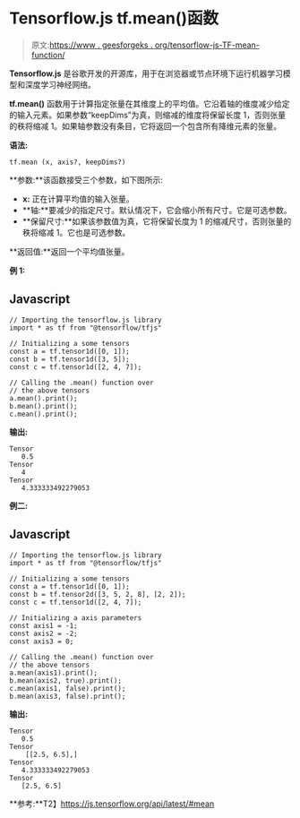 # Tensorflow.js tf.mean()函数

> 原文:[https://www . geesforgeks . org/tensorflow-js-TF-mean-function/](https://www.geeksforgeeks.org/tensorflow-js-tf-mean-function/)

**Tensorflow.js** 是谷歌开发的开源库，用于在浏览器或节点环境下运行机器学习模型和深度学习神经网络。

**tf.mean()** 函数用于计算指定张量在其维度上的平均值。它沿着轴的维度减少给定的输入元素。如果参数“keepDims”为真，则缩减的维度将保留长度 1，否则张量的秩将缩减 1。如果轴参数没有条目，它将返回一个包含所有降维元素的张量。

**语法:**

```
tf.mean (x, axis?, keepDims?)
```

**参数:**该函数接受三个参数，如下图所示:

*   **x:** 正在计算平均值的输入张量。
*   **轴:**要减少的指定尺寸。默认情况下，它会缩小所有尺寸。它是可选参数。
*   **保留尺寸:**如果该参数值为真，它将保留长度为 1 的缩减尺寸，否则张量的秩将缩减 1。它也是可选参数。

**返回值:**返回一个平均值张量。

**例 1:**

## Javascript

```
// Importing the tensorflow.js library
import * as tf from "@tensorflow/tfjs"

// Initializing a some tensors 
const a = tf.tensor1d([0, 1]);
const b = tf.tensor1d([3, 5]);
const c = tf.tensor1d([2, 4, 7]);

// Calling the .mean() function over 
// the above tensors
a.mean().print();
b.mean().print();
c.mean().print();
```

**输出:**

```
Tensor
   0.5
Tensor
   4
Tensor
   4.333333492279053
```

**例二:**

## Javascript

```
// Importing the tensorflow.js library
import * as tf from "@tensorflow/tfjs"

// Initializing a some tensors 
const a = tf.tensor1d([0, 1]);
const b = tf.tensor2d([3, 5, 2, 8], [2, 2]);
const c = tf.tensor1d([2, 4, 7]);

// Initializing a axis parameters
const axis1 = -1;
const axis2 = -2;
const axis3 = 0;

// Calling the .mean() function over 
// the above tensors
a.mean(axis1).print();
b.mean(axis2, true).print();
c.mean(axis1, false).print();
b.mean(axis3, false).print();
```

**输出:**

```
Tensor
   0.5
Tensor
    [[2.5, 6.5],]
Tensor
   4.333333492279053
Tensor
   [2.5, 6.5]
```

**参考:**T2】https://js.tensorflow.org/api/latest/#mean